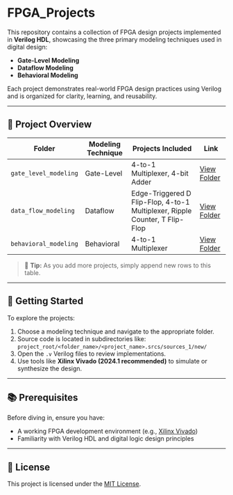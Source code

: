 
# FPGA\_Projects

This repository contains a collection of FPGA design projects implemented in **Verilog HDL**, showcasing the three primary modeling techniques used in digital design:

* **Gate-Level Modeling**
* **Dataflow Modeling**
* **Behavioral Modeling**

Each project demonstrates real-world FPGA design practices using Verilog and is organized for clarity, learning, and reusability.

---

## 📁 Project Overview

| Folder                | Modeling Technique | Projects Included                                                           | Link                                 |
| --------------------- | ------------------ | --------------------------------------------------------------------------- | ------------------------------------ |
| `gate_level_modeling` | Gate-Level         | 4-to-1 Multiplexer, 4-bit Adder                                             | [View Folder](./gate_level_modeling) |
| `data_flow_modeling`  | Dataflow           | Edge-Triggered D Flip-Flop, 4-to-1 Multiplexer, Ripple Counter, T Flip-Flop | [View Folder](./data_flow_modeling)  |
| `behavioral_modeling` | Behavioral         | 4-to-1 Multiplexer                                                          | [View Folder](./behavioral_modeling) |

> 🔧 **Tip:** As you add more projects, simply append new rows to this table.

---

## 🧭 Getting Started

To explore the projects:

1. Choose a modeling technique and navigate to the appropriate folder.
2. Source code is located in subdirectories like:
   `project_root/<folder_name>/<project_name>.srcs/sources_1/new/`
3. Open the `.v` Verilog files to review implementations.
4. Use tools like **Xilinx Vivado (2024.1 recommended)** to simulate or synthesize the design.

---

## 📚 Prerequisites

Before diving in, ensure you have:

* A working FPGA development environment (e.g., [Xilinx Vivado](https://www.xilinx.com/products/design-tools/vivado.html))
* Familiarity with Verilog HDL and digital logic design principles

---

## 📜 License

This project is licensed under the [MIT License](./LICENSE).

